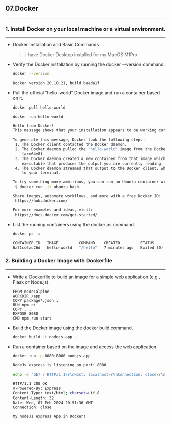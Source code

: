 ## 07.Docker

---

### 1. Install Docker on your local machine or a virtual environment.

---

- Docker Installation and Basic Commands

    > I have Docker Desktop installed for my MacOS M1Pro
  
- Verify the Docker installation by running the docker --version command.

    ```bash
    docker --version
    ```

    ```bash
    Docker version 20.10.21, build baeda1f
    ```

- Pull the official "hello-world" Docker image and run a container based on it.

    ```bash
    docker pull hello-world
    ```
    
    ```bash
    docker run hello-world
    ```
    
    ```bash
    Hello from Docker!
    This message shows that your installation appears to be working correctly.
    
    To generate this message, Docker took the following steps:
     1. The Docker client contacted the Docker daemon.
     2. The Docker daemon pulled the "hello-world" image from the Docker Hub.
        (arm64v8)
     3. The Docker daemon created a new container from that image which runs the
        executable that produces the output you are currently reading.
     4. The Docker daemon streamed that output to the Docker client, which sent it
        to your terminal.
    
    To try something more ambitious, you can run an Ubuntu container with:
     $ docker run -it ubuntu bash
    
    Share images, automate workflows, and more with a free Docker ID:
     https://hub.docker.com/
    
    For more examples and ideas, visit:
     https://docs.docker.com/get-started/
    ```

- List the running containers using the docker ps command.

    ```bash
    docker ps -a
    ```

    ```bash
    CONTAINER ID   IMAGE         COMMAND    CREATED         STATUS                     PORTS     NAMES
    6a71cc6ad26d   hello-world   "/hello"   7 minutes ago   Exited (0) 7 minutes ago             festive_joliot
    ```

### 2. Building a Docker Image with Dockerfile

---

- Write a Dockerfile to build an image for a simple web application (e.g., Flask or Node.js).

    ```docker
    FROM node:alpine
    WORKDIR /app
    COPY package*.json .
    RUN npm ci
    COPY . .
    EXPOSE 8080
    CMD npm run start
    ```

- Build the Docker image using the docker build command.

    ```bash
    docker build -t nodejs-app .  
    ```

- Run a container based on the image and access the web application.

    ```bash
    docker run -p 8080:8080 nodejs-app    
    ```

    ```bash
    NodeJs express is listening on port: 8080
    ```

    ```bash
    echo -e "GET / HTTP/1.1\r\nHost: localhost\r\nConnection: close\r\n\r\n" | nc localhost 8080
    ```

    ```bash
    HTTP/1.1 200 OK
    X-Powered-By: Express
    Content-Type: text/html; charset=utf-8
    Content-Length: 32
    Date: Wed, 07 Feb 2024 20:51:36 GMT
    Connection: close
    
    My nodeJs express App in Docker!
    ```
